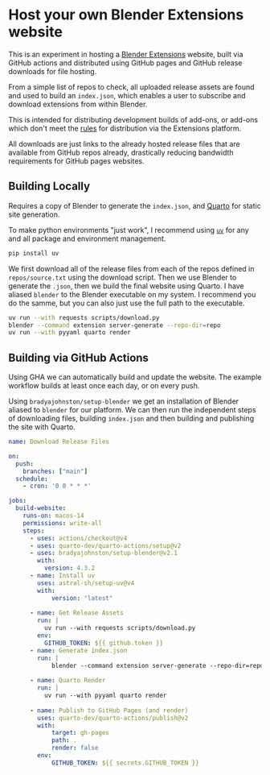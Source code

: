 # Host your own Blender Extensions website

This is an experiment in hosting a [Blender Extensions](https://docs.blender.org/manual/en/latest/advanced/extensions/creating_repository/index.html) website, built via GitHub actions and distributed using GitHub pages and GitHub release downloads for file hosting.

From a simple list of repos to check, all uploaded release assets are found and used to build an `index.json`, which enables a user to subscribe and download extensions from within Blender.

This is intended for distributing development builds of add-ons, or add-ons which don't meet the [rules](https://extensions.blender.org/terms-of-service/) for distribution via the Extensions platform.

All downloads are just links to the already hosted release files that are available from GitHub repos already, drastically reducing bandwidth requirements for GitHub pages websites.

## Building Locally

Requires a copy of Blender to generate the `index.json`, and [Quarto](https://quarto.org) for static site generation.

To make python environments "just work", I recommend using [`uv`](https://docs.astral.sh/uv/) for any and all package and environment management.

```bash
pip install uv
```

We first download all of the release files from each of the repos defined in `repos/source.txt` using the download script. Then we use Blender to generate the `.json`, then we build the final website using Quarto. I have aliased `blender` to the Blender executable on my system. I recommend you do the samme, but you can also just use the full path to the executable.
```bash
uv run --with requests scripts/download.py
blender --command extension server-generate --repo-dir=repo
uv run --with pyyaml quarto render
```

## Building via GitHub Actions

Using GHA we can automatically build and update the website. The example workflow builds at least once each day, or on every push.

Using `bradyajohnston/setup-blender` we get an installation of Blender aliased to `blender` for our platform. We can then run the independent steps of downloading files, building `index.json` and then building and publishing the site with Quarto.

```yml
name: Download Release Files

on:
  push:
    branches: ["main"]
  schedule:
    - cron: '0 0 * * *'

jobs:
  build-website:
    runs-on: macos-14
    permissions: write-all
    steps:
      - uses: actions/checkout@v4
      - uses: quarto-dev/quarto-actions/setup@v2
      - uses: bradyajohnston/setup-blender@v2.1
        with: 
          version: 4.3.2
      - name: Install uv
        uses: astral-sh/setup-uv@v4
        with:
            version: "latest"
    
      - name: Get Release Assets
        run: |
          uv run --with requests scripts/download.py
        env:
          GITHUB_TOKEN: ${{ github.token }}
      - name: Generate index.json
        run: |
            blender --command extension server-generate --repo-dir=repo
    
      - name: Quarto Render
        run: |
          uv run --with pyyaml quarto render
    
      - name: Publish to GitHub Pages (and render)
        uses: quarto-dev/quarto-actions/publish@v2
        with:
            target: gh-pages
            path: .
            render: false
        env:
            GITHUB_TOKEN: ${{ secrets.GITHUB_TOKEN }}
```
